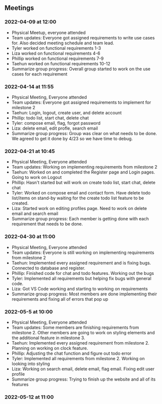 ## Meetings
### 2022-04-09 at 12:00
- Physical Meetup, everyone attended
- Team updates: Everyone got assigned requirements to write use cases for. Also decided 
meeting schedule and team lead.
- Tyler worked on functional requirements 1-3
- Liza worked on functional requirements 4-6
- Phillip worked on functional requirements 7-9
- Taehun worked on functional requirements 10-12
- Summarize group progress: Overall group started to work on the use cases for each requirement
### 2022-04-14 at 11:55
- Physical Meeting, Everyone attended
- Team updates: Everyone got assigned requirements to implement for milestone 2
- Taehun: Login, logout, create user, and delete account
- Phillip: todo list, start chat, delete chat
- Tyler: compose email, flag, forgot password
- Liza: delete email, edit profle, search email
- Summarize group progress: Group was clear on what needs to be done. We agreed to get it done by 4/23 so we have time to debug.
### 2022-04-21 at 10:45
- Physical Meeting, Everyone attended
- Team updates: Working on implementing requirements from milestone 2
- Taehun: Worked on and completed the Register page and Login pages. Going to work on Logout
- Phillip: Hasn't started but will work on create todo list, start chat, delete chat
- Tyler: Worked on compose email and contact form. Have delete todo list/items on stand-by waiting for the create todo list feature to be created.
- Liza: Started work on editing profiles page. Need to work on delete email and search email
- Summarize group progress: Each member is getting done with each requirement that needs to be done.
### 2022-04-30 at 11:00
- Physical Meeting, Everyone attended
- Team updates: Everyone is still working on implementing requirements from milestone 2
- Taehun: Implemented every assigned requirement and is fixing bugs. Connected to database and register.
- Phillip: Finished code for chat and todo features. Working out the bugs
- Tyler: Implemented all requirements but helping fix bugs with general code. 
- Liza: Got VS Code working and starting to working on requirements
- Summarize group progress: Most members are done implementing their requirements and fixing all of errors that pop up
### 2022-05-5 at 10:00
- Physical Meeting, Everyone attended
 - Team updates: Some members are finishing requirements from milestone 2. Other members are going to work on styling elements and the additional feature in milestone 3.
 - Taehun: Implemented every assigned requirement from milestone 2. Planning on working on clock feature.
 - Phillip: Adjusting the chat function and figure out todo error
 - Tyler: Implemented all requirements from milestone 2. Working on looking into styling
 - Liza: Working on search email, delete email, flag email. Fixing edit user profile
 - Summarize group progress: Trying to finish up the website and all of its features
### 2022-05-12 at 11:00
